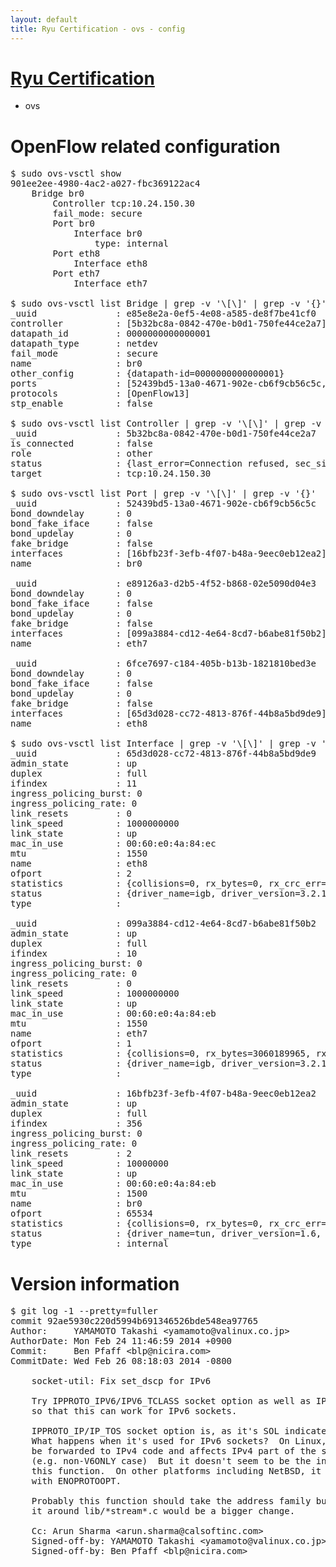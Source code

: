 ```yaml
---
layout: default
title: Ryu Certification - ovs - config
---
```

# [Ryu Certification](http://osrg.github.io/ryu/certification.html)
* ovs 

# OpenFlow related configuration
<pre>
$ sudo ovs-vsctl show
901ee2ee-4980-4ac2-a027-fbc369122ac4
    Bridge br0
        Controller tcp:10.24.150.30
        fail_mode: secure
        Port br0
            Interface br0
                type: internal
        Port eth8
            Interface eth8
        Port eth7
            Interface eth7

$ sudo ovs-vsctl list Bridge | grep -v '\[\]' | grep -v '{}'
_uuid               : e85e8e2a-0ef5-4e08-a585-de8f7be41cf0
controller          : [5b32bc8a-0842-470e-b0d1-750fe44ce2a7]
datapath_id         : 0000000000000001
datapath_type       : netdev
fail_mode           : secure
name                : br0
other_config        : {datapath-id=0000000000000001}
ports               : [52439bd5-13a0-4671-902e-cb6f9cb56c5c, 6fce7697-c184-405b-b13b-1821810bed3e, e89126a3-d2b5-4f52-b868-02e5090d04e3]
protocols           : [OpenFlow13]
stp_enable          : false

$ sudo ovs-vsctl list Controller | grep -v '\[\]' | grep -v '{}'
_uuid               : 5b32bc8a-0842-470e-b0d1-750fe44ce2a7
is_connected        : false
role                : other
status              : {last_error=Connection refused, sec_since_connect=377, sec_since_disconnect=0, state=BACKOFF}
target              : tcp:10.24.150.30

$ sudo ovs-vsctl list Port | grep -v '\[\]' | grep -v '{}'
_uuid               : 52439bd5-13a0-4671-902e-cb6f9cb56c5c
bond_downdelay      : 0
bond_fake_iface     : false
bond_updelay        : 0
fake_bridge         : false
interfaces          : [16bfb23f-3efb-4f07-b48a-9eec0eb12ea2]
name                : br0

_uuid               : e89126a3-d2b5-4f52-b868-02e5090d04e3
bond_downdelay      : 0
bond_fake_iface     : false
bond_updelay        : 0
fake_bridge         : false
interfaces          : [099a3884-cd12-4e64-8cd7-b6abe81f50b2]
name                : eth7

_uuid               : 6fce7697-c184-405b-b13b-1821810bed3e
bond_downdelay      : 0
bond_fake_iface     : false
bond_updelay        : 0
fake_bridge         : false
interfaces          : [65d3d028-cc72-4813-876f-44b8a5bd9de9]
name                : eth8

$ sudo ovs-vsctl list Interface | grep -v '\[\]' | grep -v '{}'
_uuid               : 65d3d028-cc72-4813-876f-44b8a5bd9de9
admin_state         : up
duplex              : full
ifindex             : 11
ingress_policing_burst: 0
ingress_policing_rate: 0
link_resets         : 0
link_speed          : 1000000000
link_state          : up
mac_in_use          : 00:60:e0:4a:84:ec
mtu                 : 1550
name                : eth8
ofport              : 2
statistics          : {collisions=0, rx_bytes=0, rx_crc_err=0, rx_dropped=0, rx_errors=0, rx_frame_err=0, rx_over_err=0, rx_packets=0, tx_bytes=2810058, tx_dropped=0, tx_errors=0, tx_packets=29994}
status              : {driver_name=igb, driver_version=3.2.10-k, firmware_version=3.10-0}
type                : 

_uuid               : 099a3884-cd12-4e64-8cd7-b6abe81f50b2
admin_state         : up
duplex              : full
ifindex             : 10
ingress_policing_burst: 0
ingress_policing_rate: 0
link_resets         : 0
link_speed          : 1000000000
link_state          : up
mac_in_use          : 00:60:e0:4a:84:eb
mtu                 : 1550
name                : eth7
ofport              : 1
statistics          : {collisions=0, rx_bytes=3060189965, rx_crc_err=0, rx_dropped=0, rx_errors=0, rx_frame_err=0, rx_over_err=0, rx_packets=72604055, tx_bytes=0, tx_dropped=0, tx_errors=0, tx_packets=0}
status              : {driver_name=igb, driver_version=3.2.10-k, firmware_version=3.10-0}
type                : 

_uuid               : 16bfb23f-3efb-4f07-b48a-9eec0eb12ea2
admin_state         : up
duplex              : full
ifindex             : 356
ingress_policing_burst: 0
ingress_policing_rate: 0
link_resets         : 2
link_speed          : 10000000
link_state          : up
mac_in_use          : 00:60:e0:4a:84:eb
mtu                 : 1500
name                : br0
ofport              : 65534
statistics          : {collisions=0, rx_bytes=0, rx_crc_err=0, rx_dropped=0, rx_errors=0, rx_frame_err=0, rx_over_err=0, rx_packets=0, tx_bytes=0, tx_dropped=0, tx_errors=0, tx_packets=0}
status              : {driver_name=tun, driver_version=1.6, firmware_version=N/A}
type                : internal
</pre>

# Version information
<pre>
$ git log -1 --pretty=fuller
commit 92ae5930c220d5994b691346526bde548ea97765
Author:     YAMAMOTO Takashi &lt;yamamoto@valinux.co.jp&gt;
AuthorDate: Mon Feb 24 11:46:59 2014 +0900
Commit:     Ben Pfaff &lt;blp@nicira.com&gt;
CommitDate: Wed Feb 26 08:18:03 2014 -0800

    socket-util: Fix set_dscp for IPv6
    
    Try IPPROTO_IPV6/IPV6_TCLASS socket option as well as IPPROTO_IP/IP_TOS
    so that this can work for IPv6 sockets.
    
    IPPROTO_IP/IP_TOS socket option is, as it's SOL indicates, for IPv4.
    What happens when it's used for IPv6 sockets?  On Linux, it seems to
    be forwarded to IPv4 code and affects IPv4 part of the socket.
    (e.g. non-V6ONLY case)  But it doesn't seem to be the intention of
    this function.  On other platforms including NetBSD, it just fails
    with ENOPROTOOPT.
    
    Probably this function should take the address family but passing
    it around lib/*stream*.c would be a bigger change.
    
    Cc: Arun Sharma &lt;arun.sharma@calsoftinc.com&gt;
    Signed-off-by: YAMAMOTO Takashi &lt;yamamoto@valinux.co.jp&gt;
    Signed-off-by: Ben Pfaff &lt;blp@nicira.com&gt;
</pre>
